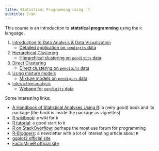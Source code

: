 ```yaml
---
title: Statistical Programming using `R`
subtitle: Iran
---
```


This course is an introduction to **statstical programming** using the `R` language.

1. [Introduction to Data Analysis & Data Visualization](stat-prog-R-1.html)
    - [Detailed application on `pendigits` data](stat-prog-R-1-work.html)
1. [Hierarchical Clustering](stat-prog-R-2.html)
    - [Hierarchical clustering on `pendigits` data](stat-prog-R-2-work.html)
1. [Direct Clustering](stat-prog-R-3.html)
    - [Direct clustering on `pendigits` data](stat-prog-R-3-work.html)
1. [Using mixture models](stat-prog-R-4.html)
    - [Mixture models on `pendigits` data](stat-prog-R-4-work.html)
1. [Interactive analysis](stat-prog-R-5.html)
    - [Webapp for `pendigits` data](stat-prog-R-5-work.html)

Some interesting links:

- [A Handbook of Statistical Analyses Using R](https://cran.r-project.org/web/packages/HSAUR/): a (very good) book and its package (the book is inside the package as vignettes)
- [R wikibook](https://en.wikibooks.org/wiki/R_Programming): a wiki for `R`
- [R tutorial](https://www.tutorialspoint.com/r/): a good start to `R`
- [R on StackOverflow](http://stackoverflow.com/questions/tagged/r): perhaps the most use forum for programming
- [R-Bloggers](http://www.r-bloggers.com/): a newsletter with a lot of interesting article about `R`
- [ggplot2 official site](http://ggplot2.org)
- [FactoMineR official site](http://factominer.free.fr/)